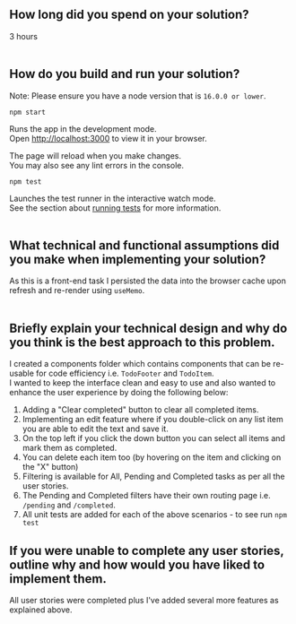 ## How long did you spend on your solution?
3 hours
<br />
<br />

## How do you build and run your solution?
Note: Please ensure you have a node version that is `16.0.0 or lower`.

`npm start`

Runs the app in the development mode.\
Open [http://localhost:3000](http://localhost:3000) to view it in your browser.

The page will reload when you make changes.\
You may also see any lint errors in the console.

`npm test`

Launches the test runner in the interactive watch mode.\
See the section about [running tests](https://facebook.github.io/create-react-app/docs/running-tests) for more information.
<br />
<br />

## What technical and functional assumptions did you make when implementing your solution?
As this is a front-end task I persisted the data into the browser cache upon refresh and re-render using `useMemo`.
<br />
<br />

## Briefly explain your technical design and why do you think is the best approach to this problem.
I created a components folder which contains components that can be re-usable for code efficiency i.e. `TodoFooter` and `TodoItem`.<br/>
I wanted to keep the interface clean and easy to use and also wanted to enhance the user experience by doing the following below:<br/>
1. Adding a "Clear completed" button to clear all completed items.
2. Implementing an edit feature where if you double-click on any list item you are able to edit the text and save it. <br/> 
3. On the top left if you click the down button you can select all items and mark them as completed.<br/>  
4. You can delete each item too (by hovering on the item and clicking on the "X" button) 
5. Filtering is available for All, Pending and Completed tasks as per all the user stories.<br/>
6. The Pending and Completed filters have their own routing page i.e. `/pending` and `/completed`.<br/>
7. All unit tests are added for each of the above scenarios - to see run `npm test` <br/>

## If you were unable to complete any user stories, outline why and how would you have liked to implement them.
All user stories were completed plus I've added several more features as explained above.
